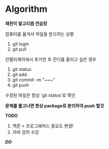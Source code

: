 # Algorithm

**재찬이 알고리즘 연습장**

컴퓨터를 옮겨서 파일을 받으려는 상황 
1. git login 
2. git pull

인텔리제이에서 추가한 후 잔디를 올리고 싶은 경우
1. git status
2. git add .
3. git commit -m "~~~"
4. git push

수정된 파일은 항상 'git status'로 확인

**문제를 풀고나면 항상 package로 분리하여 push 할것**

**TODO**
1. 백준 < 프로그래머스 중요도 변경!
2. 자바 강의 수강

***DO***